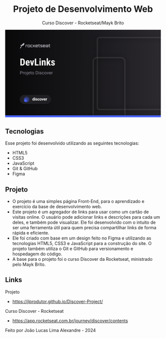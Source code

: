 <h1 align="center">Projeto de Desenvolvimento Web</h1>
<p align="center">Curso Discover - Rocketseat/Mayk Brito</p>

<p align="center">
  <img alt="Inspiração" src=".github/preview.png">
</p>

## Tecnologias
Esse projeto foi desenvolvido utilizando as seguintes tecnologias:
- HTML5
- CSS3
- JavaScript
- Git & GitHub
- Figma

## Projeto
- O projeto é uma simples página Front-End, para o aprendizado e exercício da base de desenvolvimento web.
- Este projeto é um agregador de links para usar como um cartão de visitas online. O usuário pode adicionar links e descrições para cada um deles, e também pode visualizar. Ele foi desenvolvido com o intuito de ser uma ferramenta útil para quem precisa compartilhar links de forma rápida e eficiente. 
- Ele foi criado com base em um design feito no Figma e utilizando as tecnologias HTML5, CSS3 e JavaScript para a construção do site. O projeto também utiliza o Git e GitHub para versionamento e hospedagem do código. 
- A base para o projeto foi o curso Discover da Rocketseat, ministrado pelo Mayk Brito.

## Links
Projeto
- https://jlprodutor.github.io/Discover-Project/

Curso Discover - Rocketseat
- https://app.rocketseat.com.br/journey/discover/contents

Feito por João Lucas Lima Alexandre - 2024
